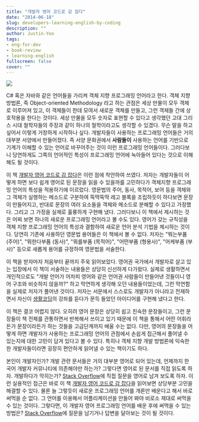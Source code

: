 ```yaml
---
title: "개발자 영어 코드로 감 잡다"
date: "2014-06-18"
slug: developers-learning-english-by-coding
description: ""
author: Justin-Yoo
tags:
- eng-for-dev
- book-review
- learning-english
fullscreen: false
cover: ""
---
```


![](https://sa0blogs.blob.core.windows.net/justinchronicles/2014/06/engfordev.jpg)

C# 혹은 자바와 같은 언어들을 가리켜 객체 지향 프로그래밍 언어라고 한다. 객체 지향 방법론, 즉 Object-oriented Methodology 라고 하는 관점은 세상 만물이 모두 객체로 이루어져 있고, 이 객체들이 한데 모여서 새로운 객체를 만들고, 그런 객체들 간에 상호작용을 한다는 것이다. 세상 만물을 모두 숫자로 표현할 수 있다고 생각했던 고대 그리스 시대 철학자들의 주장과 같이 하나의 철학이라고도 생각할 수 있겠다. 무슨 말을 하고 싶어서 이렇게 거창하게 시작하나 싶다. 개발자들이 사용하는 프로그래밍 언어들은 거의 대부분 서양에서 만들어졌다. 즉 서양 문화권에서 **사람들이** 사용하는 언어를 기반으로 기계가 이해할 수 있는 언어로 바꾸어주는 것이 이런 프로그래밍 언어들이다. 그러다보니 당연하게도 그쪽의 언어적인 특성이 프로그래밍 언어에 녹아들어 있다는 것으로 이해해도 될 것이다.

이 책 [개발자 영어 코드로 감 잡다](http://wikibook.co.kr/developer-english/)은 이런 점에 착안하여 쓰였다. 저자는 개발자들이 어떻게 하면 보다 쉽게 영어로 된 문장을 읽을 수 있을까를 고민하다가 객체지향 프로그래밍 언어의 특성을 적용하기에 이르렀다. 영문법의 주어, 동사, 목적어, 보어 등을 객체와 그 객체가 실행하는 메소드로 구분하여 뚝딱뚝딱 레고 블록을 조립하듯이 하다보면 문장이 만들어지고, 반대로 문장의 여러 요소들을 객체와 메소드로 분해할 수 있다고 가정했다. 그리고 그 가정을 실제로 훌륭하게 구현해 냈다. 그러다보니 이 책에서 제시하는 것은 어찌 보면 하나의 새로운 프로그래밍 언어라고 볼 수도 있다. 영어가 갖는 규칙성을 객체 지향 프로그래밍 언어의 특성과 결함하여 새로운 언어 분석 기법을 제시하는 것이다. 당연히 기존에 사용하던 영문법 용어들은 이 책에서 볼 수 없다. 저자는 "뭐는부품 (주어)", "뭐한다부품 (동사)", "뭐를부품 (목적어)", "어떤부품 (형용사)", "어케부품 (부사)" 등으로 새롭게 용어를 규정하여 영문법을 서술한다.

이 책을 받자마자 처음부터 끝까지 주욱 읽어보았다. 영어권 국가에서 개발자로 살고 있는 입장에서 이 책이 서술하는 내용들은 상당히 신선하게 다가왔다. 실제로 생활하면서 개인적으로도 "개발 언어가 어차피 영어와 같은 언어권 사람들이 만들어낸 것들이니 영어 구조와 비슷하지 않을까?" 하고 막연하게 생각해 오던 내용들이었는데, 그런 막연함을 실제로 저자가 풀어낸 것이다. 저자는 서문에서 스스로도 개발자가 아니라고 전제하면서 자신이 [생활코딩](http://opentutorials.org/course/1)의 강좌를 듣다가 문득 들었던 아이디어를 구현해 냈다고 한다.

이 책은 결코 어렵지 않다. 오히려 영어 문장은 상당히 쉽고 친숙한 문장들이고, 그런 문장들이 책 전체를 관통하면서 반복해서 쓰이고 있기 때문에 이 책을 통해서 어떤 어휘라든가 문장이라든가 하는 것들을 고급단계까지 배울 수는 없다. 다만, 영어의 문장들을 어떻게 하면 개발자가 사용하는 프로그래밍 언어의 관점에서 손쉽게 접근해서 풀어낼 수 있는지에 대한 고민이 담겨 있다고 볼 수 있다. 특히나 객체 지향 개발 방법론에 익숙한한 개발자들이라면 굉장히 편안하게 읽어낼 수 있는 책이기도 하다.

본인이 개발자인가? 개발 관련 문서들은 거의 대부분 영어로 되어 있는데, 언제까지 한국어 개발자 커뮤니티에 의존해야만 하는가? 그렇다면 영어로 된 문서를 직접 읽도록 하자. 개발하다가 막히는가? [Stack Overflow](http://stackoverflow.com)에 직접 질문을 영어로 남겨 보도록 하자. 이런 실용적인 접근은 바로 이 책 [개발자 영어 코드로 감 잡다](http://wikibook.co.kr/developer-english/)을 읽어보면 상당부분 고민을 해결할 수 있다. 물론 늘 그렇듯이 새로운 프로그래밍 언어를 개론만 배운다고 해서 바로 써먹을 순 없다. 그 언어를 이용해서 어플리케이션을 만들어 봐야 비로소 제대로 써먹을 수 있는 것이다. 그렇다면, 이 개발자 영어 프로그래밍 언어를 배운 후에 써먹을 수 있는 방법은? [Stack Overflow](http://stackoverflow.com)에 질문을 남기거나 답변을 달아보는 것이 될 것이다.
